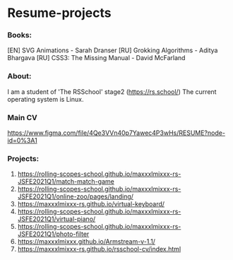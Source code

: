 # Resume-projects
### Books:
[EN] SVG Animations - Sarah Dranser
[RU] Grokking Algorithms - Aditya Bhargava
[RU] CSS3: The Missing Manual - David McFarland
### About:
I am a student of 'The RSSchool' stage2 (https://rs.school/)
The current operating system is Linux.
### Main CV
https://www.figma.com/file/4Qe3VVn40p7Yawec4P3wHs/RESUME?node-id=0%3A1
### Projects:
1. https://rolling-scopes-school.github.io/maxxxlmixxx-rs-JSFE2021Q1/match-match-game
2. https://rolling-scopes-school.github.io/maxxxlmixxx-rs-JSFE2021Q1/online-zoo/pages/landing/ 
3. https://maxxxlmixxx-rs.github.io/virtual-keyboard/
4. https://rolling-scopes-school.github.io/maxxxlmixxx-rs-JSFE2021Q1/virtual-piano/
5. https://rolling-scopes-school.github.io/maxxxlmixxx-rs-JSFE2021Q1/photo-filter
6. https://maxxxlmixxx.github.io/Armstream-v-1.1/
7. https://maxxxlmixxx-rs.github.io/rsschool-cv/index.html

